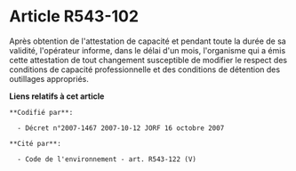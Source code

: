# Article R543-102

Après obtention de l'attestation de capacité et pendant toute la durée de sa validité, l'opérateur informe, dans le délai
d'un mois, l'organisme qui a émis cette attestation de tout changement susceptible de modifier le respect des conditions de
capacité professionnelle et des conditions de détention des outillages appropriés.

**Liens relatifs à cet article**

	**Codifié par**:

	  - Décret n°2007-1467 2007-10-12 JORF 16 octobre 2007

	**Cité par**:

	  - Code de l'environnement - art. R543-122 (V)
